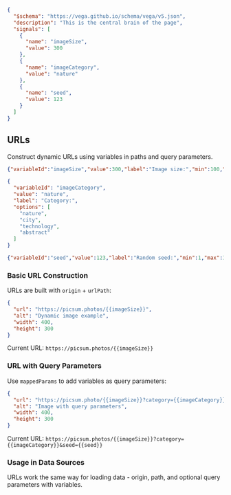 ```json vega
{
  "$schema": "https://vega.github.io/schema/vega/v5.json",
  "description": "This is the central brain of the page",
  "signals": [
    {
      "name": "imageSize",
      "value": 300
    },
    {
      "name": "imageCategory",
      "value": "nature"
    },
    {
      "name": "seed",
      "value": 123
    }
  ]
}
```

## URLs
Construct dynamic URLs using variables in paths and query parameters.

```json slider
{"variableId":"imageSize","value":300,"label":"Image size:","min":100,"max":600,"step":50}
```

```json dropdown
{
  "variableId": "imageCategory",
  "value": "nature",
  "label": "Category:",
  "options": [
    "nature",
    "city",
    "technology",
    "abstract"
  ]
}
```

```json slider
{"variableId":"seed","value":123,"label":"Random seed:","min":1,"max":1000,"step":1}
```

### Basic URL Construction

URLs are built with `origin` + `urlPath`:

```json image
{
  "url": "https://picsum.photos/{{imageSize}}",
  "alt": "Dynamic image example",
  "width": 400,
  "height": 300
}
```

Current URL: `https://picsum.photos/{{imageSize}}`

### URL with Query Parameters

Use `mappedParams` to add variables as query parameters:

```json image
{
  "url": "https://picsum.photo/{{imageSize}}?category={{imageCategory}}&seed={{seed}}",
  "alt": "Image with query parameters",
  "width": 400,
  "height": 300
}
```

Current URL: `https://picsum.photos/{{imageSize}}?category={{imageCategory}}&seed={{seed}}`

### Usage in Data Sources

URLs work the same way for loading data - origin, path, and optional query parameters with variables.